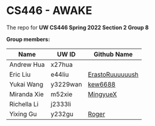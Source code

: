 # CS446 - AWAKE
The repo for **UW CS446 Spring 2022 Section 2 Group 8**

**Group members:**

| Name        | UW ID    | Github Name                                           |
| ----------- | -------- | ----------------------------------------------------- |
| Andrew Hua  | x27hua   |                                                       |
| Eric Liu    | e44liu   | [ErastoRuuuuuush](https://github.com/ErastoRuuuuuush) |
| Yukai Wang  | y3229wan | [kew6688](https://github.com/kew6688)              |
| Miranda Xie | m52xie   | [MingyueX](https://github.com/MingyueX)               |
| Richella Li | j2333li  |                                                       |
| Yixing Gu   | y232gu   | [Roger](https://github.com/Roger-Gu)                  | 

